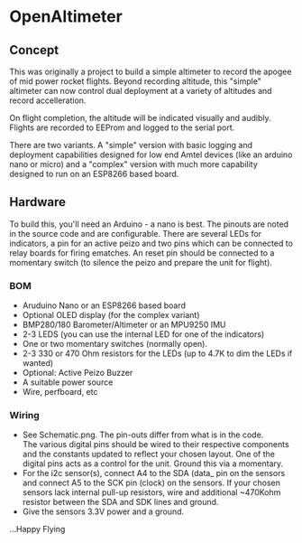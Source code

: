 # OpenAltimeter

## Concept

This was originally a project to build a simple altimeter to record
the apogee of mid power rocket flights.  Beyond recording altitude,
this "simple" altimeter can now control dual deployment at a variety
of altitudes and record accelleration.

On flight completion, the altitude will be indicated visually and 
audibly.  Flights are recorded to EEProm and logged to the serial
port.

There are two variants.  A "simple" version with basic logging and
deployment capabilities designed for low end Amtel devices (like
an arduino nano or micro) and a "complex" version with much more
capability designed to run on an ESP8266 based board.

## Hardware

To build this, you'll need an Arduino - a nano is best.  The pinouts
are noted in the source code and are configurable.  There are several
LEDs for indicators, a pin for an active peizo and two pins which
can be connected to relay boards for firing ematches.  An reset pin
should be connected to a momentary switch (to silence the peizo and
prepare the unit for flight).

### BOM
- Aruduino Nano or an ESP8266 based board
- Optional OLED display (for the complex variant)
- BMP280/180 Barometer/Altimeter or an MPU9250 IMU
- 2-3 LEDS (you can use the internal LED for one of the indicators)
- One or two momentary switches (normally open).
- 2-3 330 or 470 Ohm resistors for the LEDs (up to 4.7K to dim the LEDs if wanted)
- Optional: Active Peizo Buzzer
- A suitable power source
- Wire, perfboard, etc


### Wiring
- See Schematic.png.  The pin-outs differ from what is in the code.  
  The various digital pins should be wired to their respective components and the 
  constants updated to reflect your chosen layout.  One of the digital pins acts as
  a control for the unit.  Ground this via a momentary.
- For the i2c sensor(s), connect A4 to the SDA (data_ pin on the sensors and connect A5 to the 
  SCK pin (clock) on the sensors.  If your chosen sensors lack internal pull-up resistors, wire
  and additional ~470Kohm resistor between the SDA and SDK lines and ground.
- Give the sensors 3.3V power and a ground.


...Happy Flying



